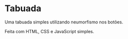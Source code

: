 # Tabuada

Uma tabuada simples utilizando neumorfismo nos botões.

Feita com HTML, CSS e JavaScript simples.
